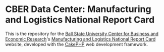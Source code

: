 <h1>CBER Data Center: Manufacturing and Logistics National Report Card</h1>
<p>
	This is the repository for the
	<a href="https://bsu.edu/cber">Ball State University Center for Business and Economic Research</a>'s
	<a href="https://mfgscorecard.cberdata.org">Manufacturing and Logistics National Report Card</a> website,
	developed with the <a href="http://cakephp.org">CakePHP</a> web development framework.
</p>